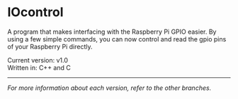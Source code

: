 # IOcontrol
A program that makes interfacing with the Raspberry Pi GPIO easier.
By using a few simple commands, you can now control and read
the gpio pins of your Raspberry Pi directly.

Current version: v1.0  
Written in: C++ and C
***
*For more information about each version, refer to the other branches.*
